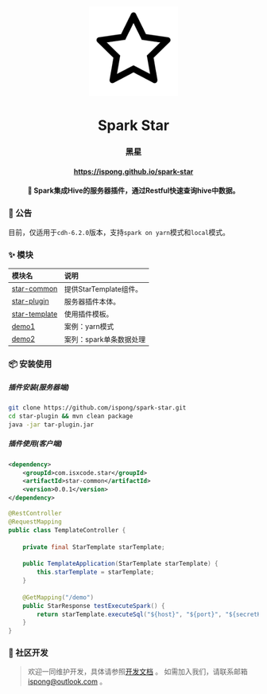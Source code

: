 <p align="center">
  <a href="https://github.com/ispong/spark-star" style="border-bottom: none !important;">
    <img alt="spark-star" width="180" src="https://github.com/ispong/spark-star/raw/main/docs/assets/images/logo.png">
  </a>
</p>

<h1 align="center">
    Spark Star
</h1>

<h3 align="center">
    黑星
</h3>

<h4 align="center">
    <a href="https://ispong.github.io/spark-star" >
        https://ispong.github.io/spark-star
    </a>
</h4>

<h4 align="center">
    🌟 Spark集成Hive的服务器插件，通过Restful快速查询hive中数据。
</h4>

### 📢 公告

目前，仅适用于`cdh-6.2.0`版本，支持`spark on yarn`模式和`local`模式。

### ✨ 模块

| 模块名                                        | 说明                |
|:-------------------------------------------|:------------------|
| [star-common](./star-common/README.md)     | 提供StarTemplate组件。 |
| [star-plugin](./star-plugin/README.md)     | 服务器插件本体。          |
| [star-template](./star-template/README.md) | 使用插件模板。           |
| [demo1](./demo1/README.md)                 | 案例：yarn模式         |
| [demo2](./demo2/README.md)                 | 案列：spark单条数据处理    |

### 📦 安装使用

##### 插件安装(服务器端) 

```bash
git clone https://github.com/ispong/spark-star.git
cd star-plugin && mvn clean package
java -jar tar-plugin.jar
```

##### 插件使用(客户端)

```xml
<dependency>
    <groupId>com.isxcode.star</groupId>
    <artifactId>star-common</artifactId>
    <version>0.0.1</version>
</dependency>
```

```java
@RestController
@RequestMapping
public class TemplateController {

    private final StarTemplate starTemplate;

    public TemplateApplication(StarTemplate starTemplate) {
        this.starTemplate = starTemplate;
    }

    @GetMapping("/demo")
    public StarResponse testExecuteSpark() {
        return starTemplate.executeSql("${host}", "${port}", "${secretKey}", executeConfig);
    }
}
```

### 👏 社区开发

> 欢迎一同维护开发，具体请参照[开发文档](https://github.com/ispong/spark-star/blob/main/CONTRIBUTING.md) 。
> 如需加入我们，请联系邮箱 ispong@outlook.com 。